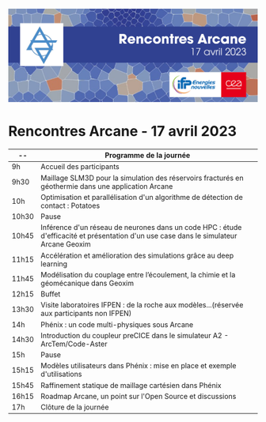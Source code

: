 ![](visuel/BandeauARCANE_2023_V1.png)

# Rencontres Arcane - 17 avril 2023

 -- |  Programme de la journée
 -- | --
 9h | Accueil des participants
 9h30 |  Maillage SLM3D pour la simulation des réservoirs fracturés en géothermie dans une application Arcane
 10h | Optimisation et parallélisation d'un algorithme de détection de contact : Potatoes
10h30 | Pause
10h45 | Inférence d'un réseau de neurones dans un code HPC : étude d'efficacité et présentation d'un use case dans le simulateur Arcane Geoxim
11h15 | Accélération et amélioration des simulations grâce au deep learning
11h45 | Modélisation du couplage entre l’écoulement, la chimie et la géomécanique dans Geoxim
12h15 | Buffet
13h30 | Visite laboratoires IFPEN : de la roche aux modèles...(réservée aux participants non IFPEN)
14h | Phénix : un code multi-physiques sous Arcane
14h30 | Introduction du coupleur preCICE dans le simulateur A2 - ArcTem/Code-Aster
15h | Pause
15h15 | Modèles utilisateurs dans Phénix : mise en place et exemple d'utilisations
15h45 | Raffinement statique de maillage cartésien dans Phénix
16h15 | Roadmap Arcane, un point sur l'Open Source et discussions
17h | Clôture de la journée
